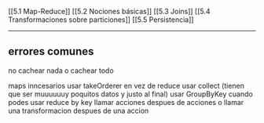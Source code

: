 [[5.1 Map-Reduce]]
[[5.2 Nociones básicas]]
[[5.3 Joins]]
[[5.4 Transformaciones sobre particiones]]
[[5.5 Persistencia]]

---- 

## errores comunes

no cachear nada o cachear todo

maps inncesarios
usar takeOrderer en vez de reduce
usar collect (tienen que ser muuuuuuy poquitos datos y justo al final)
usar GroupByKey cuando podes usar reduce by key
llamar acciones despues de acciones 
o llamar una transformacion despues de una accion